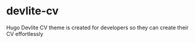 # devlite-cv
Hugo Devlite CV theme is created for developers so they can create their CV effortlessly
